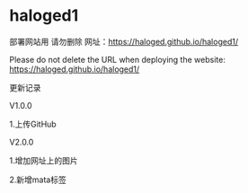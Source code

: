 # haloged1
部署网站用
请勿删除
网址：https://haloged.github.io/haloged1/

Please do not delete the URL 
when deploying the website: 
https://haloged.github.io/haloged1/


更新记录






V1.0.0



1.上传GitHub





V2.0.0




1.增加网址上的图片




2.新增mata标签




